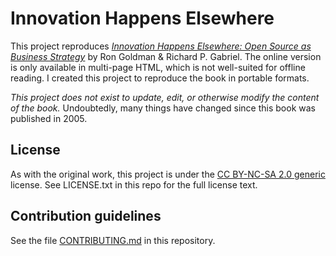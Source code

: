 # Innovation Happens Elsewhere

This project reproduces [*Innovation Happens Elsewhere: Open Source as Business Strategy*](https://dreamsongs.com/IHE/) by Ron Goldman & Richard P. Gabriel.
The online version is only available in multi-page HTML, which is not well-suited for offline reading.
I created this project to reproduce the book in portable formats.

*This project does not exist to update, edit, or otherwise modify the content of the book.*
Undoubtedly, many things have changed since this book was published in 2005.

## License

As with the original work, this project is under the [CC BY-NC-SA 2.0 generic](LICENSE.txt) license.
See LICENSE.txt in this repo for the full license text.

## Contribution guidelines

See the file [CONTRIBUTING.md](CONTRIBUTING.md) in this repository.

